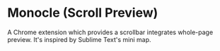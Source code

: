 Monocle (Scroll Preview)
=======

A Chrome extension which provides a scrollbar integrates whole-page preview.
It's inspired by Sublime Text's mini map.
